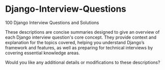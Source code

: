 # Django-Interview-Questions
100 Django Interview Questions and Solutions

These descriptions are concise summaries designed to give an overview of each Django interview question's core concept. They provide context and explanation for the topics covered, helping you understand Django’s framework and features, as well as preparing for technical interviews by covering essential knowledge areas. 

Would you like any additional details or modifications to these descriptions?

